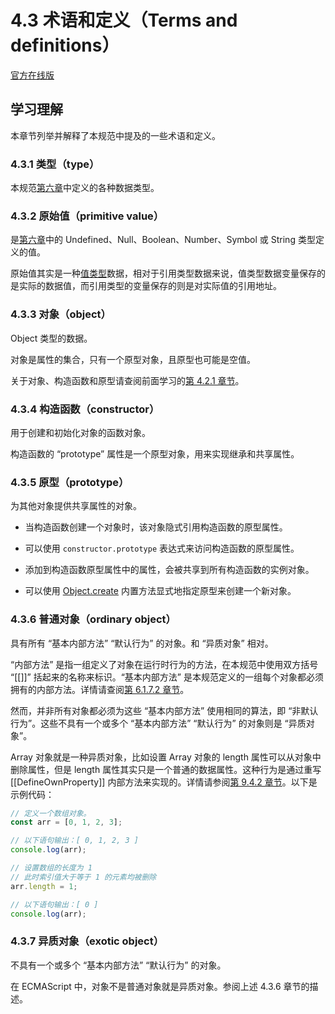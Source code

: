 # 4.3 术语和定义（Terms and definitions）

[官方在线版](https://262.ecma-international.org/6.0/#sec-terms-and-definitions)

## 学习理解

本章节列举并解释了本规范中提及的一些术语和定义。

### 4.3.1 类型（type）

本规范[第六章](https://262.ecma-international.org/6.0/#sec-ecmascript-data-types-and-values)中定义的各种数据类型。

### 4.3.2 原始值（primitive value）

是[第六章](https://262.ecma-international.org/6.0/#sec-ecmascript-data-types-and-values)中的 Undefined、Null、Boolean、Number、Symbol 或 String 类型定义的值。

原始值其实是一种[值类型](../../../../术语表/值类型与引用类型.md)数据，相对于引用类型数据来说，值类型数据变量保存的是实际的数据值，而引用类型的变量保存的则是对实际值的引用地址。

### 4.3.3 对象（object）

Object 类型的数据。

对象是属性的集合，只有一个原型对象，且原型也可能是空值。

关于对象、构造函数和原型请查阅前面学习的[第 4.2.1 章节](../4.2.ECMAScript-Overview/4.2.1.Objects)。

### 4.3.4 构造函数（constructor）

用于创建和初始化对象的函数对象。

构造函数的 “prototype” 属性是一个原型对象，用来实现继承和共享属性。

### 4.3.5 原型（prototype）

为其他对象提供共享属性的对象。

- 当构造函数创建一个对象时，该对象隐式引用构造函数的原型属性。

- 可以使用 `constructor.prototype` 表达式来访问构造函数的原型属性。

- 添加到构造函数原型属性中的属性，会被共享到所有构造函数的实例对象。

- 可以使用 [Object.create](https://262.ecma-international.org/6.0/#sec-object.create) 内置方法显式地指定原型来创建一个新对象。

### 4.3.6 普通对象（ordinary object）

具有所有 “基本内部方法” “默认行为” 的对象。和 “异质对象” 相对。

“内部方法” 是指一组定义了对象在运行时行为的方法，在本规范中使用双方括号 “[[]]” 括起来的名称来标识。“基本内部方法” 是本规范定义的一组每个对象都必须拥有的内部方法。详情请查阅[第 6.1.7.2 章节](https://262.ecma-international.org/6.0/#sec-object-internal-methods-and-internal-slots)。

然而，并非所有对象都必须为这些 “基本内部方法” 使用相同的算法，即 “非默认行为”。这些不具有一个或多个 “基本内部方法” “默认行为” 的对象则是 “异质对象”。

Array 对象就是一种异质对象，比如设置 Array 对象的 length 属性可以从对象中删除属性，但是 length 属性其实只是一个普通的数据属性。这种行为是通过重写 [[DefineOwnProperty]] 内部方法来实现的。详情请参阅[第 9.4.2 章节](https://262.ecma-international.org/6.0/#sec-array-exotic-objects)。以下是示例代码：

```javascript
// 定义一个数组对象。
const arr = [0, 1, 2, 3];

// 以下语句输出：[ 0, 1, 2, 3 ]
console.log(arr);

// 设置数组的长度为 1
// 此时索引值大于等于 1 的元素均被删除
arr.length = 1;

// 以下语句输出：[ 0 ]
console.log(arr);
```

### 4.3.7 异质对象（exotic object）

不具有一个或多个 “基本内部方法” “默认行为” 的对象。

在 ECMAScript 中，对象不是普通对象就是异质对象。参阅上述 4.3.6 章节的描述。
